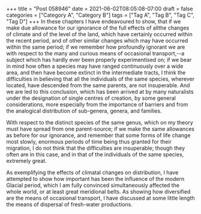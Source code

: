+++
title = "Post 058946"
date = 2021-06-02T08:05:08-07:00
draft = false
categories = ["Category A", "Category B"]
tags = ["Tag A", "Tag B", "Tag C", "Tag D"]
+++
In these chapters I have endeavoured to show, that if we make due allowance for our ignorance of the full effects of allthe changes of climate and of the level of the land, which have certainly occurred within the recent period, and of other similar changes which may have occurred within the same period; if we remember how profoundly ignorant we are with respect to the many and curious means of occasional transport,--a subject which has hardly ever been properly experimentised on; if we bear in mind how often a species may have ranged continuously over a wide area, and then have become extinct in the intermediate tracts, I think the difficulties in believing that all the individuals of the same species, wherever located, have descended from the same parents, are not insuperable. And we are led to this conclusion, which has been arrived at by many naturalists under the designation of single centres of creation, by some general considerations, more especially from the importance of barriers and from the analogical distribution of sub-genera, genera, and families.

With respect to the distinct species of the same genus, which on my theory must have spread from one parent-source; if we make the same allowances as before for our ignorance, and remember that some forms of life change most slowly, enormous periods of time being thus granted for their migration, I do not think that the difficulties are insuperable; though they often are in this case, and in that of the individuals of the same species, extremely great.

As exemplifying the effects of climatal changes on distribution, I have attempted to show how important has been the influence of the modern Glacial period, which I am fully convinced simultaneously affected the whole world, or at least great meridional belts. As showing how diversified are the means of occasional transport, I have discussed at some little length the means of dispersal of fresh-water productions.
